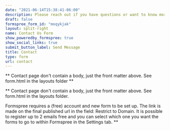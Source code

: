 ```yaml
---
date: "2021-06-14T15:38:41-06:00"
description: Please reach out if you have questions or want to know more about the SUPER-Lab
draft: false
formspree_form_id: "moqykjak"
layout: split-right
name: Contact Us Form
show_poweredby_formspree: true
show_social_links: true
submit_button_label: Send Message
title: Contact
type: form
url: contact
---
```



** Contact page don't contain a body, just the front matter above.
See form.html in the layouts folder **


** Contact page don't contain a body, just the front matter above.
See form.html in the layouts folder.

Formspree requires a (free) account and new form to be set up. The link is made on the final published url in the field: Restrict to Domain. It is possible to register up to 2 emails free and you can select which one you want the forms to go to within Formspree in the Settings tab.
**
